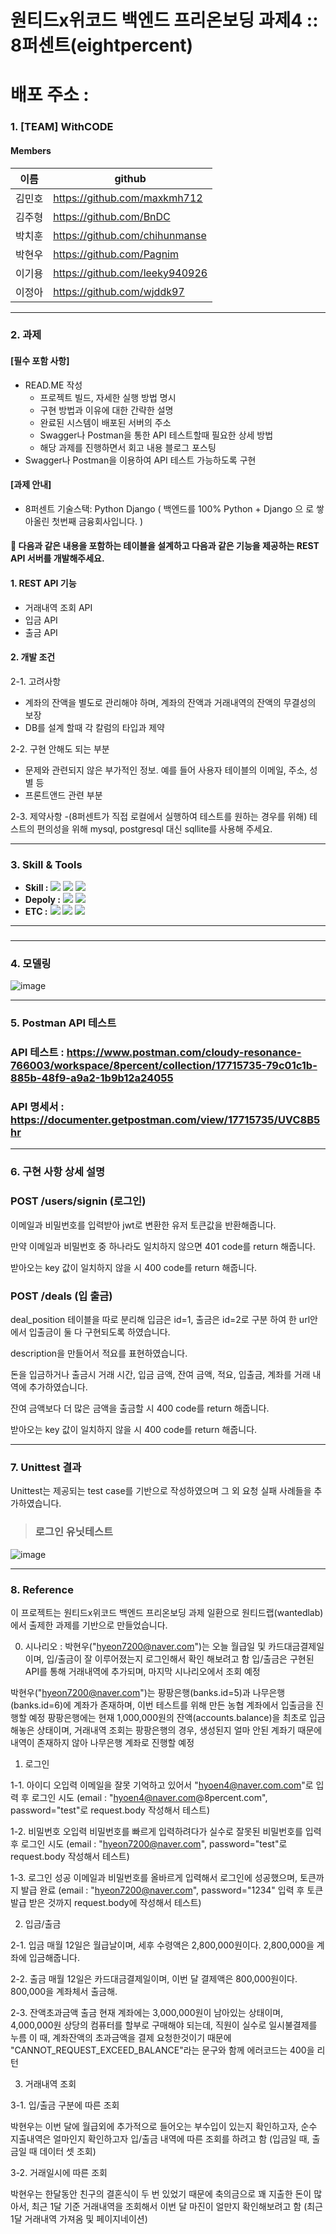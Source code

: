 # 원티드x위코드 백엔드 프리온보딩 과제4 :: 8퍼센트(eightpercent)

# 배포 주소 : 

### 1. [TEAM] WithCODE

#### Members

| 이름   | github                         |
| ------ | ------------------------------ |
| 김민호 | https://github.com/maxkmh712   |
| 김주형 | https://github.com/BnDC        |
| 박치훈 | https://github.com/chihunmanse |
| 박현우 | https://github.com/Pagnim      |
| 이기용 | https://github.com/leeky940926 |
| 이정아 | https://github.com/wjddk97     |

-----

### 2. 과제

#### [필수 포함 사항]

- READ.ME 작성
  - 프로젝트 빌드, 자세한 실행 방법 명시
  - 구현 방법과 이유에 대한 간략한 설명
  - 완료된 시스템이 배포된 서버의 주소
  - Swagger나 Postman을 통한 API 테스트할때 필요한 상세 방법
  - 해당 과제를 진행하면서 회고 내용 블로그 포스팅
- Swagger나 Postman을 이용하여 API 테스트 가능하도록 구현

#### [과제  안내]

- 8퍼센트 기술스택: Python Django ( 백엔드를 100% Python + Django 으 로 쌓아올린 첫번째 금융회사입니다. )

#### 📝 다음과 같은 내용을 포함하는 테이블을 설계하고 다음과 같은 기능을 제공하는 REST API 서버를 개발해주세요.

#### 1. REST API 기능

- 거래내역 조회 API
- 입금 API
- 출금 API

#### 2. 개발 조건

2-1. 고려사항
- 계좌의 잔액을 별도로 관리해야 하며, 계좌의 잔액과 거래내역의 잔액의 무결성의 보장
- DB를 설계 할때 각 칼럼의 타입과 제약

2-2. 구현 안해도 되는 부분
- 문제와 관련되지 않은 부가적인 정보. 예를 들어 사용자 테이블의 이메일, 주소, 성별 등
- 프론트앤드 관련 부분

2-3. 제약사항
-(8퍼센트가 직접 로컬에서 실행하여 테스트를 원하는 경우를 위해) 테스트의 편의성을 위해 mysql, postgresql 대신 sqllite를 사용해 주세요.


-----

### 3. Skill & Tools

- **Skill :** <img src="https://img.shields.io/badge/Python-3776AB?style=for-the-badge&logo=Python&logoColor=white"/>&nbsp;<img src="https://img.shields.io/badge/Django-092E20?style=for-the-badge&logo=Django&logoColor=white"/>&nbsp;<img src="https://img.shields.io/badge/sqlite-#003B57?style=for-the-badge&logo=sqlite&logoColor=white"/>
- **Depoly :** <img src="https://img.shields.io/badge/AWS EC2-232F3E?style=for-the-badge&logo=Amazon AWS&logoColor=white"/>&nbsp;<img src="https://img.shields.io/badge/Docker-2496ED?style=for-the-badge&logo=Docker&logoColor=white"/> <br>
- **ETC :**  <img src="https://img.shields.io/badge/Git-F05032?style=for-the-badge&logo=Git&logoColor=white"/>&nbsp;<img src="https://img.shields.io/badge/Github-181717?style=for-the-badge&logo=Github&logoColor=white"/>&nbsp;<img src="https://img.shields.io/badge/Postman-FF6C37?style=for-the-badge&logo=Postman&logoColor=white"/>

-----

### 

-----

### 4. 모델링

![image](https://user-images.githubusercontent.com/75020336/141411964-a32b7190-5430-4eb3-b34f-f5b4c2bd8de6.png)

-----

### 5. Postman API 테스트

### API 테스트 : https://www.postman.com/cloudy-resonance-766003/workspace/8percent/collection/17715735-79c01c1b-885b-48f9-a9a2-1b9b12a24055

### API 명세서 : https://documenter.getpostman.com/view/17715735/UVC8B5hr

-----

### 6. 구현 사항 상세 설명

### POST /users/signin (로그인)

이메일과 비밀번호를 입력받아 jwt로 변환한 유저 토큰값을 반환해줍니다.

만약 이메일과 비밀번호 중 하나라도 일치하지 않으면 401 code를 return 해줍니다.

받아오는 key 값이 일치하지 않을 시 400 code를 return 해줍니다.

### POST /deals (입 출금)

deal_position 테이블을 따로 분리해 입금은 id=1, 출금은 id=2로 구분 하여 한 url안에서
입출금이 둘 다 구현되도록 하였습니다.

description을 만들어서 적요를 표현하였습니다.

돈을 입금하거나 출금시 거래 시간, 입금 금액, 잔여 금액, 적요, 입출금, 계좌를 거래 내역에 추가하였습니다.

잔여 금액보다 더 많은 금액을 출금할 시 400 code를 return 해줍니다.

받아오는 key 값이 일치하지 않을 시 400 code를 return 해줍니다.

-----

### 7. Unittest 결과

Unittest는 제공되는 test case를 기반으로 작성하였으며 그 외 요청 실패 사례들을 추가하였습니다.

>### 로그인 유닛테스트
![image](https://user-images.githubusercontent.com/75020336/141413507-dfe89234-cb7d-4226-be45-4c04b08ade15.png)

-----

### 8. Reference

이 프로젝트는 원티드x위코드 백엔드 프리온보딩 과제 일환으로 원티드랩(wantedlab)에서 출제한 과제를 기반으로 만들었습니다.

0. 시나리오
: 박현우("hyeon7200@naver.com")는 오늘 월급일 및 카드대금결제일이며, 입/출금이 잘 이루어졌는지 로그인해서 확인 해보려고 함
입/출금은 구현된 API를 통해 거래내역에 추가되며, 마지막 시나리오에서 조회 예정

박현우("hyeon7200@naver.com")는 팡팡은행(banks.id=5)과 나무은행(banks.id=6)에 계좌가 존재하며, 
이번 테스트를 위해 만든 농협 계좌에서 입출금을 진행할 예정
팡팡은행에는 현재 1,000,000원의 잔액(accounts.balance)을 최초로 입금해놓은 상태이며,
거래내역 조회는 팡팡은행의 경우, 생성된지 얼마 안된 계좌기 때문에 내역이 존재하지 않아 나무은행 계좌로 진행할 예정


1. 로그인

1-1. 아이디 오입력
이메일을 잘못 기억하고 있어서 "hyoen4@naver.com.com"로 입력 후 로그인 시도
(email : "hyoen4@naver.com@8percent.com", password="test"로 request.body 작성해서 테스트) 

1-2. 비밀번호 오입력
비밀번호를 빠르게 입력하려다가 실수로 잘못된 비밀번호를 입력 후 로그인 시도
(email : "hyeon7200@naver.com", password="test"로 request.body 작성해서 테스트)

1-3. 로그인 성공
이메일과 비밀번호를 올바르게 입력해서 로그인에 성공했으며, 토큰까지 발급 완료
(email : "hyeon7200@naver.com", password="1234" 입력 후 토큰 발급 받은 것까지 request.body에 작성해서 테스트)


2. 입금/출금

2-1. 입금
매월 12일은 월급날이며, 세후 수령액은 2,800,000원이다. 2,800,000을 계좌에 입금해줍니다.

2-2. 출금
매월 12일은 카드대금결제일이며, 이번 달 결제액은 800,000원이다. 800,000을 계좌체서 출금해.

2-3. 잔액초과금액 출금
현재 계좌에는 3,000,000원이 남아있는 상태이며, 4,000,000원 상당의 컴퓨터를 할부로 구매해야 되는데, 직원이 실수로 일시불결제를 누름
이 때, 계좌잔액의 초과금액을 결제 요청한것이기 때문에 "CANNOT_REQUEST_EXCEED_BALANCE"라는 문구와 함께 에러코드는 400을 리턴


3. 거래내역 조회

3-1. 입/출금 구분에 따른 조회

박현우는 이번 달에 월급외에 추가적으로 들어오는 부수입이 있는지 확인하고자, 순수 지출내역은 얼마인지 확인하고자 입/출금 내역에 따른 조회를 하려고 함
(입금일 때, 출금일 때 데이터 셋 조회)

3-2. 거래일시에 따른 조회

박현우는 한달동안 친구의 결혼식이 두 번 있었기 때문에 축의금으로 꽤 지출한 돈이 많아서, 최근 1달 기준 거래내역을 조회해서 이번 달 마진이 얼만지 확인해보려고 함
(최근 1달 거래내역 가져옴 및 페이지네이션)
